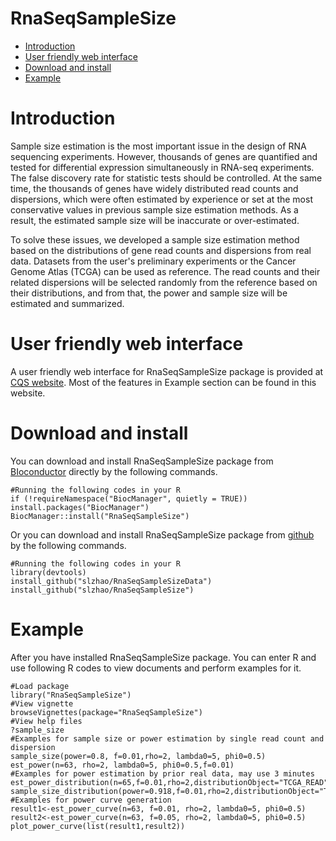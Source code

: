 RnaSeqSampleSize
============
* [Introduction](#Introduction)
* [User friendly web interface](#web)
* [Download and install](#download)
* [Example](#example)

<a name="Introduction"/>

# Introduction

Sample size estimation is the most important issue in the design of RNA sequencing experiments. However, thousands of genes are quantified and tested for differential expression simultaneously in RNA-seq experiments. The false discovery rate for statistic tests should be controlled. At the same time, the thousands of genes have widely distributed read counts and dispersions, which were often estimated by experience or set at the most conservative values in previous sample size estimation methods. As a result, the estimated sample size will be inaccurate or over-estimated.

To solve these issues, we developed a sample size estimation method based on the distributions of gene read counts and dispersions from real data. Datasets from the user's preliminary experiments or the Cancer Genome Atlas (TCGA) can be used as reference. The read counts and their related dispersions will be selected randomly from the reference based on their distributions, and from that, the power and sample size will be estimated and summarized.

<a name="web"/>

# User friendly web interface

A user friendly web interface for RnaSeqSampleSize package is provided at [CQS website](http://cqs.mc.vanderbilt.edu/shiny/RnaSeqSampleSize/). Most of the features in Example section can be found in this website.


<a name="download"/>

# Download and install

You can download and install RnaSeqSampleSize package from [BIoconductor](http://www.bioconductor.org/packages/release/bioc/html/RnaSeqSampleSize.html) directly by the following commands.
  
	#Running the following codes in your R
	if (!requireNamespace("BiocManager", quietly = TRUE)) install.packages("BiocManager")
	BiocManager::install("RnaSeqSampleSize")
  
Or you can download and install RnaSeqSampleSize package from [github](https://github.com/slzhao/RnaSeqSampleSize) by the following commands.
  
	#Running the following codes in your R
	library(devtools)
	install_github("slzhao/RnaSeqSampleSizeData")
	install_github("slzhao/RnaSeqSampleSize")

<a name="example"/>

# Example

After you have installed RnaSeqSampleSize package. You can enter R and use following R codes to view documents and perform examples for it.
	
	#Load package
	library("RnaSeqSampleSize")
	#View vignette
	browseVignettes(package="RnaSeqSampleSize")
	#View help files
	?sample_size
	#Examples for sample size or power estimation by single read count and dispersion
	sample_size(power=0.8, f=0.01,rho=2, lambda0=5, phi0=0.5)
	est_power(n=63, rho=2, lambda0=5, phi0=0.5,f=0.01)
	#Examples for power estimation by prior real data, may use 3 minutes
	est_power_distribution(n=65,f=0.01,rho=2,distributionObject="TCGA_READ",repNumber=5)
	sample_size_distribution(power=0.918,f=0.01,rho=2,distributionObject="TCGA_READ",repNumber=5)
	#Examples for power curve generation
	result1<-est_power_curve(n=63, f=0.01, rho=2, lambda0=5, phi0=0.5)
	result2<-est_power_curve(n=63, f=0.05, rho=2, lambda0=5, phi0=0.5)
	plot_power_curve(list(result1,result2))

